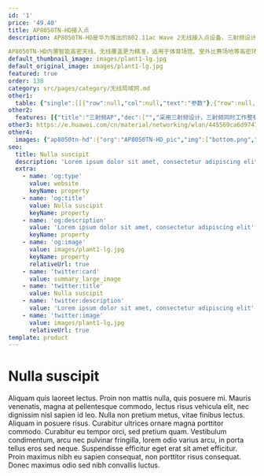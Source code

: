 ```yaml
---
id: '1'
price: '49.40'
title: AP8050TN-HD接入点
description: AP8050TN-HD是华为推出的802.11ac Wave 2无线接入点设备，三射频设计。2.4G频段支持2×2 MIMO和2条空间流，5G频段两个射频，均支持2×2 MIMO和2条空间流，整机6条流，整机速率2.134Gbps。

AP8050TN-HD内置智能高密天线，无线覆盖更为精准，适用于体育场馆、室外比赛场地等高密环境。
default_thumbnail_image: images/plant1-lg.jpg
default_original_image: images/plant1-lg.jpg
featured: true
order: 138
category: src/pages/category/无线局域网.md
other1: 
  table: {"single":[[{"row":null,"col":null,"text":"参数"},{"row":null,"col":null,"text":"AP8050TN-HD"}],[{"row":null,"col":null,"text":"尺寸（长×宽×高）"},{"row":null,"col":null,"text":"320mm × 320mm × 100mm"}],[{"row":null,"col":null,"text":"电源输入"},{"row":null,"col":null,"text":"PoE供电：满足802.3at以太网供电标准"}],[{"row":null,"col":null,"text":"最大功耗"},{"row":null,"col":null,"text":"19.4W\n\n说明：实际最大功耗遵照不同国家和地区法规而有所不同。"}],[{"row":null,"col":null,"text":"可同时在线的用户数量"},{"row":null,"col":null,"text":"768"}],[{"row":null,"col":null,"text":"最大发射功率"},{"row":null,"col":null,"text":"2.4G: 21dBm（组合功率）\n5G-1: 20dBm（组合功率）\n5G-2: 21dBm（组合功率）\n\n说明：实际发射功率遵照不同国家和地区法规而有所不同。"}],[{"row":null,"col":null,"text":"工作温度\n"},{"row":null,"col":null,"text":"-40℃～+65℃"}],[{"row":null,"col":null,"text":"天线类型"},{"row":null,"col":null,"text":"内置双频定向天线：\n2.4G : 水平波瓣角40°    垂直波瓣角40°\n5G -1: 水平波瓣角27°    垂直波瓣角27°\n5G -2: 水平波瓣角27°    垂直波瓣角27°"}],[{"row":null,"col":null,"text":"MIMO:空间流"},{"row":null,"col":null,"text":"2×2:2   整机6条流  "}],[{"row":null,"col":null,"text":"无线协议"},{"row":null,"col":null,"text":"802.11a/b/g/n/ac/ac wave2"}],[{"row":null,"col":null,"text":"最高速率"},{"row":null,"col":null,"text":"2.134Gbps"}]]}
other2:
  features: [{"title":"三射频AP","dec":["","采用三射频设计，三射频同时工作整机速率可达2.134Gbps",""]},{"title":"高密天线","dec":["","内置智能高密天线，降低AP间干扰，节省施工成本",""]},{"title":"云管理","dec":["","通过华为云管理平台对AP设备及业务进行管理和运维，节省网络运维成本",""]}]
other3: https://e.huawei.com/cn/material/networking/wlan/445569ca6d9747db9429ffb4bb4349d3
other4:
  images: {"ap8050tn-hd":{"org":"AP8050TN-HD_pic","img":["bottom.png","front.png","front_left.png","front_right.png","front_top.png","left.png","rear.png","rear_top.png","right.png","top.png"]}}
seo:
  title: Nulla suscipit
  description: 'Lorem ipsum dolor sit amet, consectetur adipiscing elit'
  extra:
    - name: 'og:type'
      value: website
      keyName: property
    - name: 'og:title'
      value: Nulla suscipit
      keyName: property
    - name: 'og:description'
      value: 'Lorem ipsum dolor sit amet, consectetur adipiscing elit'
      keyName: property
    - name: 'og:image'
      value: images/plant1-lg.jpg
      keyName: property
      relativeUrl: true
    - name: 'twitter:card'
      value: summary_large_image
    - name: 'twitter:title'
      value: Nulla suscipit
    - name: 'twitter:description'
      value: 'Lorem ipsum dolor sit amet, consectetur adipiscing elit'
    - name: 'twitter:image'
      value: images/plant1-lg.jpg
      relativeUrl: true
template: product
---
```


# Nulla suscipit

Aliquam quis laoreet lectus. Proin non mattis nulla, quis posuere mi. Mauris venenatis, magna at pellentesque commodo, lectus risus vehicula elit, nec dignissim nisl sapien id leo. Nulla non pretium metus, vitae finibus lectus. Aliquam in posuere risus. Curabitur ultrices ornare magna porttitor commodo. Curabitur eu tempor orci, sed pretium quam. Vestibulum condimentum, arcu nec pulvinar fringilla, lorem odio varius arcu, in porta tellus eros sed neque. Suspendisse efficitur eget erat sit amet efficitur. Proin maximus nibh eu sapien consequat, non porttitor risus consequat. Donec maximus odio sed nibh convallis luctus.